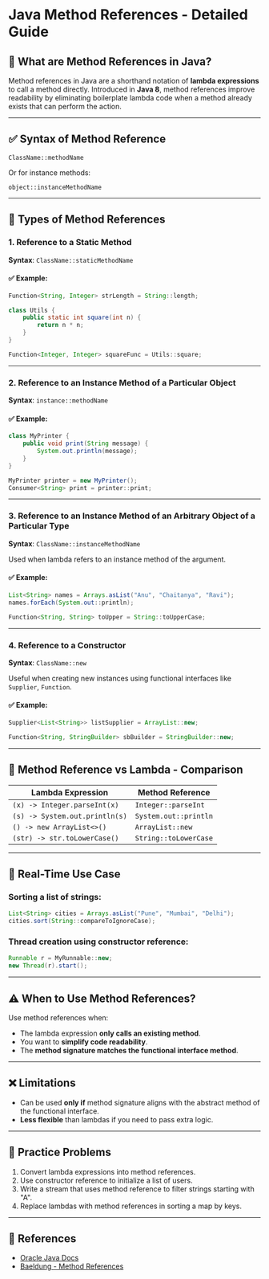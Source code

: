 
# Java Method References - Detailed Guide

## 🧠 What are Method References in Java?

Method references in Java are a shorthand notation of **lambda expressions** to call a method directly. Introduced in **Java 8**, method references improve readability by eliminating boilerplate lambda code when a method already exists that can perform the action.

---

## ✅ Syntax of Method Reference

```
ClassName::methodName
```

Or for instance methods:
```
object::instanceMethodName
```

---

## 🔄 Types of Method References

### 1. **Reference to a Static Method**
**Syntax**: `ClassName::staticMethodName`

#### ✅ Example:
```java
Function<String, Integer> strLength = String::length;
```

```java
class Utils {
    public static int square(int n) {
        return n * n;
    }
}

Function<Integer, Integer> squareFunc = Utils::square;
```

---

### 2. **Reference to an Instance Method of a Particular Object**
**Syntax**: `instance::methodName`

#### ✅ Example:
```java
class MyPrinter {
    public void print(String message) {
        System.out.println(message);
    }
}

MyPrinter printer = new MyPrinter();
Consumer<String> print = printer::print;
```

---

### 3. **Reference to an Instance Method of an Arbitrary Object of a Particular Type**
**Syntax**: `ClassName::instanceMethodName`

Used when lambda refers to an instance method of the argument.

#### ✅ Example:
```java
List<String> names = Arrays.asList("Anu", "Chaitanya", "Ravi");
names.forEach(System.out::println);
```

```java
Function<String, String> toUpper = String::toUpperCase;
```

---

### 4. **Reference to a Constructor**
**Syntax**: `ClassName::new`

Useful when creating new instances using functional interfaces like `Supplier`, `Function`.

#### ✅ Example:
```java
Supplier<List<String>> listSupplier = ArrayList::new;

Function<String, StringBuilder> sbBuilder = StringBuilder::new;
```

---

## 🧪 Method Reference vs Lambda - Comparison

| Lambda Expression                         | Method Reference                 |
|-------------------------------------------|----------------------------------|
| `(x) -> Integer.parseInt(x)`              | `Integer::parseInt`              |
| `(s) -> System.out.println(s)`            | `System.out::println`            |
| `() -> new ArrayList<>()`                 | `ArrayList::new`                 |
| `(str) -> str.toLowerCase()`              | `String::toLowerCase`            |

---

## 🧩 Real-Time Use Case

### Sorting a list of strings:
```java
List<String> cities = Arrays.asList("Pune", "Mumbai", "Delhi");
cities.sort(String::compareToIgnoreCase);
```

### Thread creation using constructor reference:
```java
Runnable r = MyRunnable::new;
new Thread(r).start();
```

---

## ⚠️ When to Use Method References?

Use method references when:
- The lambda expression **only calls an existing method**.
- You want to **simplify code readability**.
- The **method signature matches the functional interface method**.

---

## ❌ Limitations
- Can be used **only if** method signature aligns with the abstract method of the functional interface.
- **Less flexible** than lambdas if you need to pass extra logic.

---

## 📌 Practice Problems

1. Convert lambda expressions into method references.
2. Use constructor reference to initialize a list of users.
3. Write a stream that uses method reference to filter strings starting with "A".
4. Replace lambdas with method references in sorting a map by keys.

---

## 📎 References

- [Oracle Java Docs](https://docs.oracle.com/javase/tutorial/java/javaOO/methodreferences.html)
- [Baeldung - Method References](https://www.baeldung.com/java-method-references)
